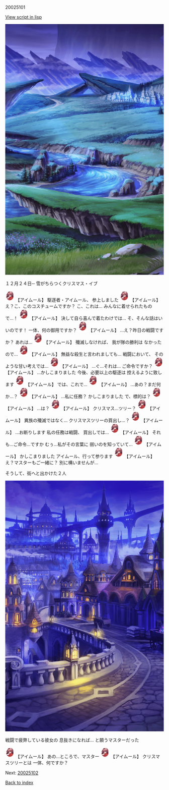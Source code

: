 20025101

[View script in lisp](../scripts/20025101.txt)

![plain_night.png](../images/backgrounds/plain_night.png)

１２月２４日─
雪がちらつくクリスマス・イブ

<img src="../images/units/200251.png" alt="200251.png" height="34"/>
【アイムール】
駆逐者・アイムール、
参上しました

<img src="../images/units/200251.png" alt="200251.png" height="34"/>
【アイムール】
え？こ、このコスチュームですか？
こ、これは…
みんなに着せられたもので…！

<img src="../images/units/200251.png" alt="200251.png" height="34"/>
【アイムール】
決して自ら喜んで着たわけでは…
そ、そんな話はいいのです！
一体、何の御用ですか？

<img src="../images/units/200251.png" alt="200251.png" height="34"/>
【アイムール】
…え？昨日の戦闘ですか？
あれは…

<img src="../images/units/200251.png" alt="200251.png" height="34"/>
【アイムール】
殲滅しなければ、
我が隊の勝利は
なかったので…

<img src="../images/units/200251.png" alt="200251.png" height="34"/>
【アイムール】
無益な殺生と言われましても…
戦闘において、
そのような甘い考えでは…

<img src="../images/units/200251.png" alt="200251.png" height="34"/>
【アイムール】
…ぐ…それは…
ご命令ですか？

<img src="../images/units/200251.png" alt="200251.png" height="34"/>
【アイムール】
…かしこまりました
今後、必要以上の駆逐は
控えるように致します

<img src="../images/units/200251.png" alt="200251.png" height="34"/>
【アイムール】
では、これで…

<img src="../images/units/200251.png" alt="200251.png" height="34"/>
【アイムール】
…あの？まだ何か…？

<img src="../images/units/200251.png" alt="200251.png" height="34"/>
【アイムール】
…私に任務？
かしこまりました
で、標的は？

<img src="../images/units/200251.png" alt="200251.png" height="34"/>
【アイムール】
…は？

<img src="../images/units/200251.png" alt="200251.png" height="34"/>
【アイムール】
クリスマス…ツリー？

<img src="../images/units/200251.png" alt="200251.png" height="34"/>
【アイムール】
異族の殲滅ではなく…
クリスマスツリーの買出し…？

<img src="../images/units/200251.png" alt="200251.png" height="34"/>
【アイムール】
…お断りします
私の任務は戦闘、
買出しでは…

<img src="../images/units/200251.png" alt="200251.png" height="34"/>
【アイムール】
それも…ご命令…ですか
むぅ…私がその言葉に
弱いのを知っていて…

<img src="../images/units/200251.png" alt="200251.png" height="34"/>
【アイムール】
かしこまりました
アイムール、行って参ります

<img src="../images/units/200251.png" alt="200251.png" height="34"/>
【アイムール】
え？マスターもご一緒に？
別に構いませんが…

そうして、街へと出かけた２人

![town_night.png](../images/backgrounds/town_night.png)

戦闘で疲弊している彼女の
息抜きになれば…
と願うマスターだった

<img src="../images/units/200251.png" alt="200251.png" height="34"/>
【アイムール】
あの…ところで、マスター

<img src="../images/units/200251.png" alt="200251.png" height="34"/>
【アイムール】
クリスマスツリーとは
一体、何ですか？

Next: [20025102](20025102.md)

[Back to index](index.md)
